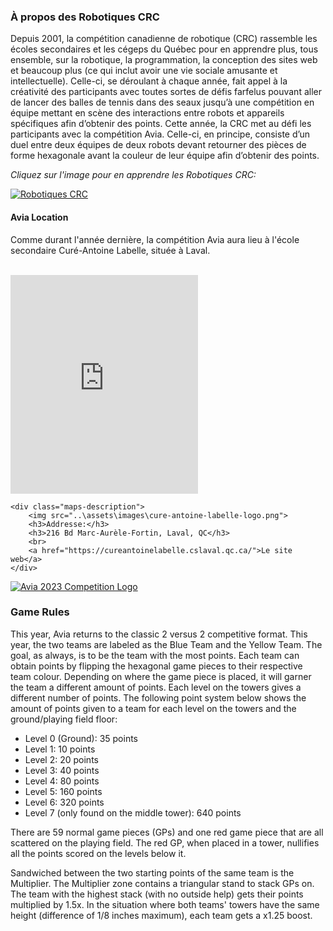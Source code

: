 ### À propos des Robotiques CRC

Depuis 2001, la compétition canadienne de robotique (CRC) rassemble les écoles secondaires et les cégeps du Québec pour en apprendre plus, tous ensemble, sur la robotique, la programmation, la conception des sites web et beaucoup plus (ce qui inclut avoir une vie sociale amusante et intellectuelle). Celle-ci, se déroulant à chaque année, fait appel à la créativité des participants avec toutes sortes de défis farfelus pouvant aller de lancer des balles de tennis dans des seaux jusqu’à une compétition en équipe mettant en scène des interactions entre robots et appareils spécifiques afin d’obtenir des points. Cette année, la CRC met au défi les participants avec la compétition Avia. Celle-ci, en principe, consiste d’un duel entre deux équipes de deux robots devant retourner des pièces de forme hexagonale avant la couleur de leur équipe afin d’obtenir des points.


*Cliquez sur l'image pour en apprendre  les Robotiques CRC:*

[![Robotiques CRC](..\assets\images\CRClogo.png "CRC Robotics")](https://robo-crc.ca/about/)

#### Avia Location

Comme durant l'année dernière, la compétition Avia aura lieu à l'école secondaire Curé-Antoine Labelle, située à Laval.


<br>

<div class="maps">
    <iframe src="https://www.google.com/maps/embed?pb=!1m18!1m12!1m3!1d3710.034473440165!2d-73.78551805480069!3d45.60494076994095!2m3!1f0!2f0!3f0!3m2!1i1024!2i768!4f13.1!3m3!1m2!1s0x4cc926bf715640d3%3A0x68944ee7cd7ccc9b!2sSchool%20Secondary%20Cur%C3%A9-Antoine-Labelle!5e1!3m2!1sen!2sca!4v1674788854305!5m2!1sen!2sca" class="real-map" margin="auto" height="350" style="border:0;" allowfullscreen="" loading="lazy" referrerpolicy="no-referrer-when-downgrade"></iframe>
    
    <div class="maps-description">
        <img src="..\assets\images\cure-antoine-labelle-logo.png">
        <h3>Addresse:</h3>
        <h3>216 Bd Marc-Aurèle-Fortin, Laval, QC</h3>
        <br>
        <a href="https://cureantoinelabelle.cslaval.qc.ca/">Le site web</a>
    </div>

</div>

[![Avia 2023 Competition Logo](..\assets\images\AviaOfficialLogo.png "Avia 2023 Logo")](https://robo-crc.ca/avia-2023/)

### Game Rules

This year, Avia returns to the classic 2 versus 2 competitive format. This year, the two teams are labeled as the Blue Team and the Yellow Team. The goal, as always, is to be the team with the most points. Each team can obtain points by flipping the hexagonal game pieces to their respective team colour. Depending on where the game piece is placed, it will garner the team a different amount of points. Each level on the towers gives a different number of points. The following point system below shows the amount of points given to a team for each level on the towers and the ground/playing field floor:

<ul>
<li> Level 0 (Ground): 35 points </li>
<li>Level 1: 10 points </li>
<li>Level 2: 20 points </li>
<li>Level 3: 40 points </li>
<li>Level 4: 80 points </li>
<li>Level 5: 160 points </li>
<li>Level 6: 320 points </li>
<li>Level 7 (only found on the middle tower): 640 points </li>
</ul>


<!-- Import the component -->
<script type="module" src="https://unpkg.com/@google/model-viewer/dist/model-viewer.min.js"></script>

<!-- Use it like any other HTML element -->
<model-viewer alt="Avia 2023 Game Field" src="../assets/field/game_field.glb" shadow-intensity="1" camera-controls touch-action="pan-y"></model-viewer>

<!--ar environment-image="shared-assets/environments/moon_1k.hdr" poster="shared-assets/models/NeilArmstrong.webp" -->

There are 59 normal game pieces (GPs) and one red game piece that are all scattered on the playing field. The red GP, when placed in a tower, nullifies all the points scored on the levels below it.

Sandwiched between the two starting points of the same team is the Multiplier. The Multiplier zone contains a triangular stand to stack GPs on. The team with the highest stack (with no outside help) gets their points multiplied by 1.5x. In the situation where both teams' towers have the same height (difference of 1/8 inches maximum), each team gets a x1.25 boost.